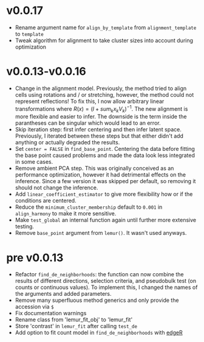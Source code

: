 # v0.0.17

* Rename argument name for `align_by_template` from `alignment_template` to `template`
* Tweak algorithm for alignment to take cluster sizes into account during optimization

# v0.0.13-v0.0.16

* Change in the alignment model. Previously, the method tried to align cells using
rotations and / or stretching, however, the method could not represent reflections! 
To fix this, I now allow arbitrary linear transformations where $R(x) = (I + sum_k x_k V_k)^{-1}$. The
new alignment is more flexible and easier to infer. The downside is the term inside the parantheses can be 
singular which would lead to an error.
* Skip iteration step: first infer centering and then infer latent space. Previously, I iterated between these steps 
but that either didn't add anything or actually degraded the results.
* Set `center = FALSE` in `find_base_point`. Centering the data before fitting the base point caused
problems and made the data look less integrated in some cases.
* Remove ambient PCA step. This was originally conceived as an performance optimization, however
it had detrimental effects on the inference. Since a few version it was skipped per default, so removing
it should not change the inference.
* Add `linear_coefficient_estimator` to give more flexibility how or if the conditions are centered.
* Reduce the `minimum_cluster_membership` default to `0.001` in `align_harmony` to make it more sensitive.
* Make `test_global` an internal function again until further more extensive testing.
* Remove `base_point` argument from `lemur()`. It wasn't used anyways.

# pre v0.0.13
* Refactor `find_de_neighborhoods`: the function can now combine the results of
different directions, selection criteria, and pseudobulk test (on counts or 
continuous values). To implement this, I changed the names of the arguments and
added parameters.
* Remove many superfluous method generics and only provide the accession via `$`
* Fix documentation warnings
* Rename class from 'lemur_fit_obj' to 'lemur_fit'
* Store 'contrast' in `lemur_fit` after calling `test_de`
* Add option to fit count model in `find_de_neighborhoods` with [edgeR](https://bioconductor.org/packages/edgeR/)
